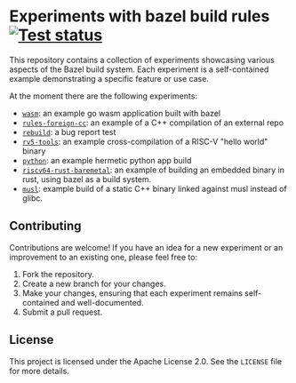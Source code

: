 # Experiments with bazel build rules [![Test status](https://github.com/filmil/bazel-experiments/workflows/Test/badge.svg)](https://github.com/filmil/bazel-experiments/workflows/Test/badge.svg)

This repository contains a collection of experiments showcasing various aspects of the Bazel build system. Each experiment is a self-contained example demonstrating a specific feature or use case.

At the moment there are the following experiments:

* [`wasm`](wasm): an example go wasm application built with bazel
* [`rules-foreign-cc`](rules-foreign-cc): an example of a C++ compilation of an
  external repo
* [`rebuild`](rebuild): a bug report test
* [`rv5-tools`](rv5-tools): an example cross-compilation of a RISC-V "hello
  world" binary
* [`python`](python): an example hermetic python app build
* [`riscv64-rust-baremetal`](riscv64-rust-baremetal): an example of building an
  embedded binary in rust, using bazel as a build system.
* [`musl`](musl): example build of a static C++ binary linked against musl
  instead of glibc.

## Contributing

Contributions are welcome! If you have an idea for a new experiment or an improvement to an existing one, please feel free to:

1.  Fork the repository.
2.  Create a new branch for your changes.
3.  Make your changes, ensuring that each experiment remains self-contained and well-documented.
4.  Submit a pull request.

## License

This project is licensed under the Apache License 2.0. See the `LICENSE` file for more details.

